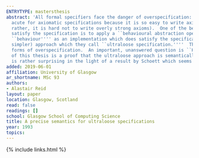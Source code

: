 ```yaml
---
ENTRYTYPE: mastersthesis
abstract: 'All formal specifiers face the danger of overspecification: accidentally writing an overly restrictive specification. This problem is particularly
  acute for axiomatic specifications because it is so easy to write axioms that hold for some of the intended implementations but not for all of them (or,
  rather, it is hard not to write overly strong axioms).  One of the best developed ways of recovering some of these implementations which do not literally
  satisfy the specification is to apply a ``behavioural abstraction operator'''' to a specification: adding in those implementations which have the same
  ``behaviour'''' as an implementation which does satisfy the specification.  In two recent papers, Broy and Wirsing propose an alternative (and apparently
  simpler) approach which they call ``ultraloose specification.''''  This approach is based on a particular style of writing axioms which avoids certain
  forms of overspecification.  An important, unanswered question is ``How does the ultraloose approach relate to other solutions?'''' The major achievement
  of this thesis is a proof that the ultraloose approach is semantically equivalent to the use of the ``behavioural abstraction operator.''''  This result
  is rather surprising in the light of a result by Schoett which seems to say that such a result is impossible.'
added: 2019-06-01
affiliation: University of Glasgow
ar_shortname: MSc 93
authors:
- Alastair Reid
layout: paper
location: Glasgow, Scotland
read: false
readings: []
school: Glasgow School of Computing Science
title: A precise semantics for ultraloose specifications
year: 1993
topics:
---
```


{% include links.html %}
